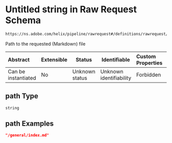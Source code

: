 # Untitled string in Raw Request Schema

```txt
https://ns.adobe.com/helix/pipeline/rawrequest#/definitions/rawrequest/properties/params/properties/path
```

Path to the requested (Markdown) file


| Abstract            | Extensible | Status         | Identifiable            | Custom Properties | Additional Properties | Access Restrictions | Defined In                                                                |
| :------------------ | ---------- | -------------- | ----------------------- | :---------------- | --------------------- | ------------------- | ------------------------------------------------------------------------- |
| Can be instantiated | No         | Unknown status | Unknown identifiability | Forbidden         | Allowed               | none                | [rawrequest.schema.json\*](rawrequest.schema.json "open original schema") |

## path Type

`string`

## path Examples

```json
"/general/index.md"
```
